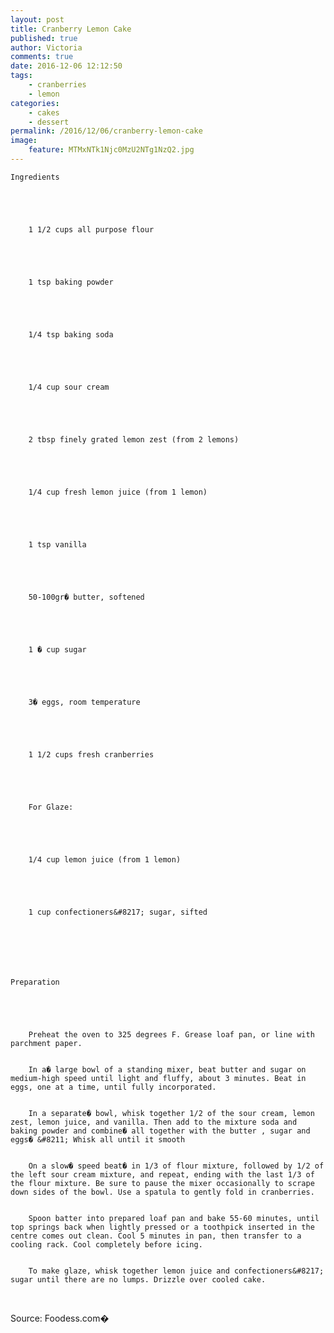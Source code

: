 ```yaml
---
layout: post
title: Cranberry Lemon Cake
published: true
author: Victoria
comments: true
date: 2016-12-06 12:12:50
tags:
    - cranberries
    - lemon
categories:
    - cakes
    - dessert
permalink: /2016/12/06/cranberry-lemon-cake
image:
    feature: MTMxNTk1Njc0MzU2NTg1NzQ2.jpg
---
```


  
  
  
  
    Ingredients
  
  
  
    
      
        1 1/2 cups all purpose flour
      
    
    
    
      
        1 tsp baking powder
      
    
    
    
      
        1/4 tsp baking soda
      
    
    
    
      
        1/4 cup sour cream
      
    
    
    
      
        2 tbsp finely grated lemon zest (from 2 lemons)
      
    
    
    
      
        1/4 cup fresh lemon juice (from 1 lemon)
      
    
    
    
      
        1 tsp vanilla
      
    
    
    
      
        50-100gr� butter, softened
      
    
    
    
      
        1 � cup sugar
      
    
    
    
      
        3� eggs, room temperature
      
    
    
    
      
        1 1/2 cups fresh cranberries
      
    
    
    
      
        For Glaze:
      
    
    
    
      
        1/4 cup lemon juice (from 1 lemon)
      
    
    
    
      
        1 cup confectioners&#8217; sugar, sifted
      
    
  



  
    Preparation
  
  
  
    
      
        Preheat the oven to 325 degrees F. Grease loaf pan, or line with parchment paper.
      
      
        In a� large bowl of a standing mixer, beat butter and sugar on medium-high speed until light and fluffy, about 3 minutes. Beat in eggs, one at a time, until fully incorporated.
      
      
        In a separate� bowl, whisk together 1/2 of the sour cream, lemon zest, lemon juice, and vanilla. Then add to the mixture soda and baking powder and combine� all together with the butter , sugar and eggs� &#8211; Whisk all until it smooth
      
      
        On a slow� speed beat� in 1/3 of flour mixture, followed by 1/2 of the left sour cream mixture, and repeat, ending with the last 1/3 of the flour mixture. Be sure to pause the mixer occasionally to scrape down sides of the bowl. Use a spatula to gently fold in cranberries.
      
      
        Spoon batter into prepared loaf pan and bake 55-60 minutes, until top springs back when lightly pressed or a toothpick inserted in the centre comes out clean. Cool 5 minutes in pan, then transfer to a cooling rack. Cool completely before icing.
      
      
        To make glaze, whisk together lemon juice and confectioners&#8217; sugar until there are no lumps. Drizzle over cooled cake.
      
    
  


&nbsp;

Source: Foodess.com� 